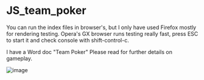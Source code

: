 ﻿# JS_team_poker
You can run the index files in browser's, but I only have used Firefox mostly for rendering testing. Opera's GX browser runs testing really fast, press ESC to start it and check console with shift-control-c. 

I have a Word doc "Team Poker" Please read for further details on gameplay.

![image](https://github.com/Richard19Perez77/JS_team_poker/assets/58344001/8b14f8b4-0f2c-4ae8-95df-9af3ca405f16)
